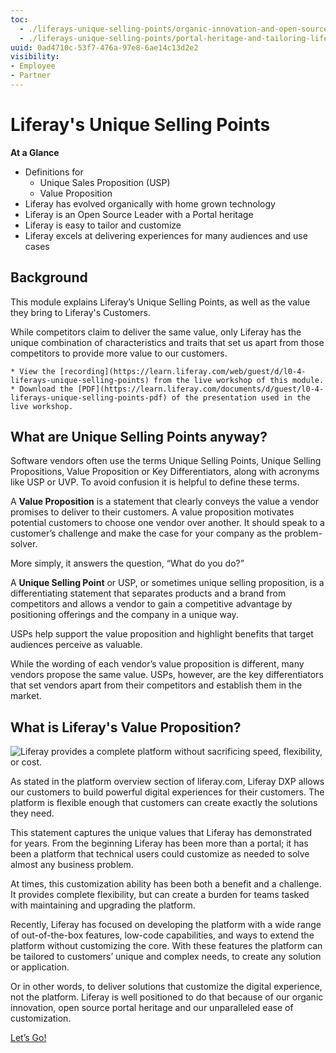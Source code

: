 ```yaml
---
toc:
  - ./liferays-unique-selling-points/organic-innovation-and-open-source-leadership.md
  - ./liferays-unique-selling-points/portal-heritage-and-tailoring-liferay.md
uuid: 0ad4710c-53f7-476a-97e8-6ae14c13d2e2
visibility: 
- Employee
- Partner
---
```


# Liferay's Unique Selling Points

**At a Glance**

* Definitions for
  * Unique Sales Proposition (USP)
  * Value Proposition
* Liferay has evolved organically with home grown technology
* Liferay is an Open Source Leader with a Portal heritage
* Liferay is easy to tailor and customize
* Liferay excels at delivering experiences for many audiences and use cases

## Background

This module explains Liferay’s Unique Selling Points, as well as the value they bring to Liferay's Customers.

While competitors claim to deliver the same value, only Liferay has the unique combination of characteristics and traits that set us apart from those competitors to provide more value to our customers.

```{note}
* View the [recording](https://learn.liferay.com/web/guest/d/l0-4-liferays-unique-selling-points) from the live workshop of this module.
* Download the [PDF](https://learn.liferay.com/documents/d/guest/l0-4-liferays-unique-selling-points-pdf) of the presentation used in the live workshop.
```

## What are Unique Selling Points anyway?

Software vendors often use the terms Unique Selling Points, Unique Selling Propositions, Value Proposition or Key Differentiators, along with acronyms like USP or UVP. To avoid confusion it is helpful to define these terms.

A **Value Proposition** is a statement that clearly conveys the value a vendor promises to deliver to their customers. A value proposition motivates potential customers to choose one vendor over another. It should speak to a customer’s challenge and make the case for your company as the problem-solver.

More simply, it answers the question, “What do you do?”

A **Unique Selling Point** or USP, or sometimes unique selling proposition, is a differentiating statement that separates products and a brand from competitors and allows a vendor to gain a competitive advantage by positioning offerings and the company in a unique way.

USPs help support the value proposition and highlight benefits that target audiences perceive as valuable.

While the wording of each vendor’s value proposition is different, many vendors propose the same value. USPs, however, are the key differentiators that set vendors apart from their competitors and establish them in the market.

## What is Liferay's Value Proposition?

![Liferay provides a complete platform without sacrificing speed, flexibility, or cost.](./liferays-unique-selling-points/images/01.png)

As stated in the platform overview section of liferay.com, Liferay DXP allows our customers to build powerful digital experiences for their customers. The platform is flexible enough that customers can create exactly the solutions they need.

This statement captures the unique values that Liferay has demonstrated for years. From the beginning Liferay has been more than a portal; it has been a platform that technical users could customize as needed to solve almost any business problem.

At times, this customization ability has been both a benefit and a challenge. It provides complete flexibility, but can create a burden for teams tasked with maintaining and upgrading the platform.

Recently, Liferay has focused on developing the platform with a wide range of out-of-the-box features, low-code capabilities, and ways to extend the platform without customizing the core. With these features the platform can be tailored to customers’ unique and complex needs, to create any solution or application.

Or in other words, to deliver solutions that customize the digital experience, not the platform. Liferay is well positioned to do that because of our organic innovation, open source portal heritage and our unparalleled ease of customization.

[Let’s Go!](./liferays-unique-selling-points/organic-innovation-and-open-source-leadership.md)
